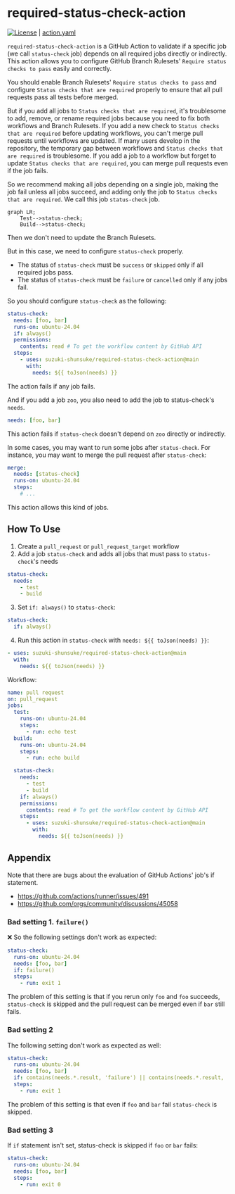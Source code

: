 # required-status-check-action

[![License](http://img.shields.io/badge/license-mit-blue.svg?style=flat-square)](https://raw.githubusercontent.com/suzuki-shunsuke/required-status-check-action/main/LICENSE) | [action.yaml](action.yaml)

`required-status-check-action` is a GitHub Action to validate if a specific job (we call `status-check` job) depends on all required jobs directly or indirectly.
This action allows you to configure GitHub Branch Rulesets' `Require status checks to pass` easily and correctly.

You should enable Branch Rulesets' `Require status checks to pass` and configure `Status checks that are required` properly to ensure that all pull requests pass all tests before merged.

But if you add all jobs to `Status checks that are required`, it's troublesome to add, remove, or rename required jobs because you need to fix both workflows and Branch Rulesets.
If you add a new check to `Status checks that are required` before updating workflows, you can't merge pull requests until workflows are updated.
If many users develop in the repository, the temporary gap between workflows and `Status checks that are required` is troublesome.
If you add a job to a workflow but forget to update `Status checks that are required`, you can merge pull requests even if the job fails.

So we recommend making all jobs depending on a single job, making the job fail unless all jobs succeed, and adding only the job to `Status checks that are required`.
We call this job `status-check` job.

```mermaid
graph LR;
    Test-->status-check;
    Build-->status-check;
```

Then we don't need to update the Branch Rulesets.

But in this case, we need to configure `status-check` properly.

- The status of `status-check` must be `success` or `skipped` only if all required jobs pass.
- The status of `status-check` must be `failure` or `cancelled` only if any jobs fail.

So you should configure `status-check` as the following:

```yaml
status-check:
  needs: [foo, bar]
  runs-on: ubuntu-24.04
  if: always()
  permissions:
    contents: read # To get the workflow content by GitHub API
  steps:
    - uses: suzuki-shunsuke/required-status-check-action@main
      with:
        needs: ${{ toJson(needs) }}
```

The action fails if any job fails.

And if you add a job `zoo`, you also need to add the job to status-check's `needs`.

```yaml
needs: [foo, bar]
```

This action fails if `status-check` doesn't depend on `zoo` directly or indirectly.

In some cases, you may want to run some jobs after `status-check`.
For instance, you may want to merge the pull request after `status-check`:

```yaml
merge:
  needs: [status-check]
  runs-on: ubuntu-24.04
  steps:
    # ...
```

This action allows this kind of jobs.

## How To Use

1. Create a `pull_request` or `pull_request_target` workflow
2. Add a job `status-check` and adds all jobs that must pass to `status-check`'s needs

```yaml
status-check:
  needs:
    - test
    - build
```

3. Set `if: always()` to `status-check`:

```yaml
status-check:
  if: always()
```

4. Run this action in `status-check` with `needs: ${{ toJson(needs) }}`:

```yaml
- uses: suzuki-shunsuke/required-status-check-action@main
  with:
    needs: ${{ toJson(needs) }}
```

Workflow:

```yaml
name: pull request
on: pull_request
jobs:
  test:
    runs-on: ubuntu-24.04
    steps:
      - run: echo test
  build:
    runs-on: ubuntu-24.04
    steps:
      - run: echo build

  status-check:
    needs:
      - test
      - build
    if: always()
    permissions:
      contents: read # To get the workflow content by GitHub API
    steps:
      - uses: suzuki-shunsuke/required-status-check-action@main
        with:
          needs: ${{ toJson(needs) }}
```

## Appendix

Note that there are bugs about the evaluation of GitHub Actions' job's if statement.

- https://github.com/actions/runner/issues/491
- https://github.com/orgs/community/discussions/45058

### Bad setting 1. `failure()`

:x: So the following settings don't work as expected:

```yaml
status-check:
  runs-on: ubuntu-24.04
  needs: [foo, bar]
  if: failure()
  steps:
    - run: exit 1
```

The problem of this setting is that if you rerun only `foo` and `foo` succeeds, `status-check` is skipped and the pull request can be merged even if `bar` still fails.

### Bad setting 2

The following setting don't work as expected as well:

```yaml
status-check:
  runs-on: ubuntu-24.04
  needs: [foo, bar]
  if: contains(needs.*.result, 'failure') || contains(needs.*.result, 'cancelled')
  steps:
    - run: exit 1
```

The problem of this setting is that even if `foo` and `bar` fail `status-check` is skipped.

### Bad setting 3

If `if` statement isn't set, status-check is skipped if `foo` or `bar` fails:

```yaml
status-check:
  runs-on: ubuntu-24.04
  needs: [foo, bar]
  steps:
    - run: exit 0
```
